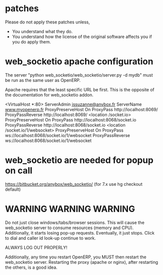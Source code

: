 patches
============================
Please do not apply these patches unless,
* You understand what they do.
* You understand how the license of the original software affects you if you
  do apply them.


web_socketio apache configuration
=================================

The server "python web_socketio/web_socketio/server.py -d mydb" must be run as
the same user as OpenERP.

Apache requires that the least specific URL be first. This is the opposite of
the documentation for web_socketio addon.

<VirtualHost *:80>
    ServerAdmin jssuzanne@anybox.fr
    ServerName www.myopenerp.fr
    <location />
            ProxyPreserveHost On
            ProxyPass http://localhost:8069/
            ProxyPassReverse http://localhost:8069/
    </location>
    <location /socket.io>
            ProxyPreserveHost On
            ProxyPass http://localhost:8068/socket.io
            ProxyPassReverse http://localhost:8068/socket.io
    </location>
    <location /socket.io/1/websocket>
            ProxyPreserveHost On
            ProxyPass ws://localhost:8068/socket.io/1/websocket
            ProxyPassReverse ws://localhost:8068/socket.io/1/websocket
    </location>

</VirtualHost>


web_socketio are needed for popup on call
=========================================
https://bitbucket.org/anybox/web_socketio/ (for 7.x use hg checkout default)



WARNING WARNING WARNING
=======================

Do not just close windows/tabs/browser sessions. This will cause the web_socketio
server to consume resources (memory and CPU). Additionally, it starts losing pop-up requests.
Eventually, it just stops. Click to dial and caller id look-up continue to work.

ALWAYS LOG OUT PROPERLY!

Additionally, any time you restart OpenERP, you MUST then restart the web_socketio
server. Restarting the proxy (apache or nginx), after restarting the others,
is a good idea.
